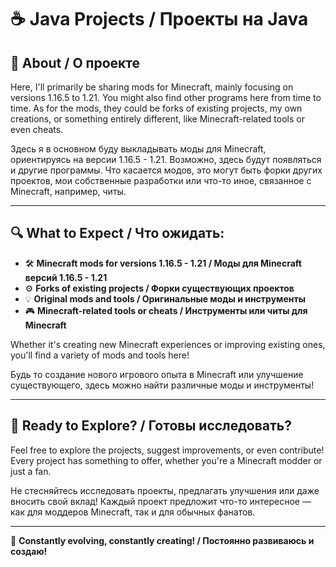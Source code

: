 # ☕ Java Projects / Проекты на Java

## 📜 About / О проекте
Here, I'll primarily be sharing mods for Minecraft, mainly focusing on versions 1.16.5 to 1.21. You might also find other programs here from time to time. As for the mods, they could be forks of existing projects, my own creations, or something entirely different, like Minecraft-related tools or even cheats.

Здесь я в основном буду выкладывать моды для Minecraft, ориентируясь на версии 1.16.5 - 1.21. Возможно, здесь будут появляться и другие программы. Что касается модов, это могут быть форки других проектов, мои собственные разработки или что-то иное, связанное с Minecraft, например, читы.

---

## 🔍 What to Expect / Что ожидать:
- 🛠️ **Minecraft mods for versions 1.16.5 - 1.21 / Моды для Minecraft версий 1.16.5 - 1.21**
- ⚙️ **Forks of existing projects / Форки существующих проектов**
- 💡 **Original mods and tools / Оригинальные моды и инструменты**
- 🎮 **Minecraft-related tools or cheats / Инструменты или читы для Minecraft**

Whether it's creating new Minecraft experiences or improving existing ones, you'll find a variety of mods and tools here!

Будь то создание нового игрового опыта в Minecraft или улучшение существующего, здесь можно найти различные моды и инструменты!

---

## 🚀 Ready to Explore? / Готовы исследовать?
Feel free to explore the projects, suggest improvements, or even contribute! Every project has something to offer, whether you're a Minecraft modder or just a fan.

Не стесняйтесь исследовать проекты, предлагать улучшения или даже вносить свой вклад! Каждый проект предложит что-то интересное — как для моддеров Minecraft, так и для обычных фанатов.

---

🌱 **Constantly evolving, constantly creating! / Постоянно развиваюсь и создаю!**
